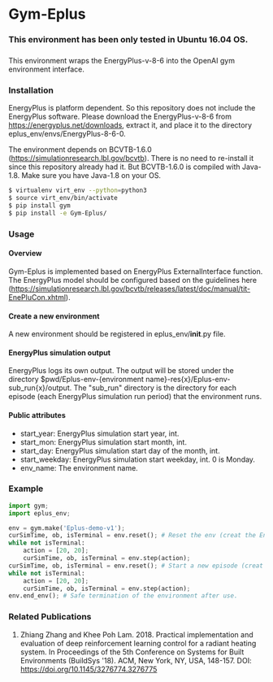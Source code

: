 # Gym-Eplus
### This environment has been only tested in Ubuntu 16.04 OS.
###
This environment wraps the EnergyPlus-v-8-6 into the OpenAI gym environment interface.
### Installation
EnergyPlus is platform dependent. So this repository does not include the EnergyPlus software. Please download
the EnergyPlus-v-8-6 from https://energyplus.net/downloads, extract it, and place it to the directory 
eplus_env/envs/EnergyPlus-8-6-0. 

The environment depends on BCVTB-1.6.0 (https://simulationresearch.lbl.gov/bcvtb). There 
is no need to re-install it since this repository already had it. But BCVTB-1.6.0 is compiled
with Java-1.8. Make sure you have Java-1.8 on your OS. 

```sh
$ virtualenv virt_env --python=python3
$ source virt_env/bin/activate
$ pip install gym
$ pip install -e Gym-Eplus/
```

### Usage
#### Overview
Gym-Eplus is implemented based on EnergyPlus ExternalInterface function. The EnergyPlus model should be configured
based on the guidelines here (https://simulationresearch.lbl.gov/bcvtb/releases/latest/doc/manual/tit-EnePluCon.xhtml).
#### Create a new environment
A new environment should be registered in eplus_env/__init__.py file.
#### EnergyPlus simulation output
EnergyPlus logs its own output. The output will be stored under the directory $pwd/Eplus-env-{environment name}-res{x}/Eplus-env-sub_run{x}/output. The "sub_run" directory is the directory for each episode (each EnergyPlus simulation run period) that the environment runs.

#### Public attributes
* start_year: EnergyPlus simulation start year, int.
* start_mon: EnergyPlus simulation start month, int.
* start_day: EnergyPlus simulation start day of the month, int.
* start_weekday: EnergyPlus simulation start weekday, int. 0 is Monday. 
* env_name: The environment name.

### Example

```python
import gym;
import eplus_env;

env = gym.make('Eplus-demo-v1');
curSimTime, ob, isTerminal = env.reset(); # Reset the env (creat the EnergyPlus subprocess)
while not isTerminal:
    action = [20, 20];
    curSimTime, ob, isTerminal = env.step(action);
curSimTime, ob, isTerminal = env.reset(); # Start a new episode (creat a new EnergyPlus subprocess)
while not isTerminal:
    action = [20, 20];
    curSimTime, ob, isTerminal = env.step(action);
env.end_env(); # Safe termination of the environment after use. 
```
### Related Publications
1. Zhiang Zhang and Khee Poh Lam. 2018. Practical implementation and evaluation of deep reinforcement learning control for a radiant heating system. In Proceedings of the 5th Conference on Systems for Built Environments (BuildSys '18). ACM, New York, NY, USA, 148-157. DOI: https://doi.org/10.1145/3276774.3276775
